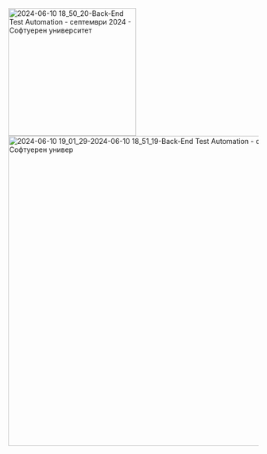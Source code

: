 <img width="257" alt="2024-06-10 18_50_20-Back-End Test Automation - септември 2024 - Софтуерен университет" src="https://github.com/svetlanasieber/Software-Engineering--Path-SoftUni/assets/135451084/72c026c8-8264-4bdb-b0fa-f4c166136e50">

<img width="624" alt="2024-06-10 19_01_29-2024-06-10 18_51_19-Back-End Test Automation - септември 2024 - Софтуерен универ" src="https://github.com/svetlanasieber/Software-Engineering--Path-SoftUni/assets/135451084/39477f31-0080-495b-832e-bd370df4db11">

